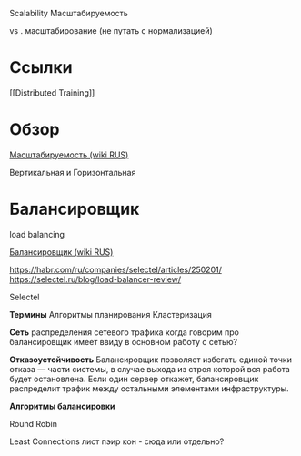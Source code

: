 
Scalability
Масштабируемость

vs . масштабирование (не путать с нормализацией)

# Ссылки

[[Distributed Training]]


# Обзор

[Масштабируемость (wiki RUS)](https://ru.wikipedia.org/wiki/%D0%9C%D0%B0%D1%81%D1%88%D1%82%D0%B0%D0%B1%D0%B8%D1%80%D1%83%D0%B5%D0%BC%D0%BE%D1%81%D1%82%D1%8C)

Вертикальная и Горизонтальная

# Балансировщик

load balancing

[Балансировщик (wiki RUS)](https://ru.wikipedia.org/wiki/%D0%91%D0%B0%D0%BB%D0%B0%D0%BD%D1%81%D0%B8%D1%80%D0%BE%D0%B2%D0%BA%D0%B0_%D0%BD%D0%B0%D0%B3%D1%80%D1%83%D0%B7%D0%BA%D0%B8)

https://habr.com/ru/companies/selectel/articles/250201/
https://selectel.ru/blog/load-balancer-review/

Selectel

**Термины**
Алгоритмы планирования
Кластеризация

**Сеть**
распределения сетевого трафика
когда говорим про балансировщик имеет ввиду в основном работу с сетью?

**Отказоустойчивость**
Балансировщик позволяет избегать единой точки отказа — части системы, в случае выхода из строя которой вся работа будет остановлена. Если один сервер откажет, балансировщик распределит трафик между остальными элементами инфраструктуры.

**Алгоритмы балансировки**

Round Robin

Least Connections
лист пэир кон - сюда или отдельно?